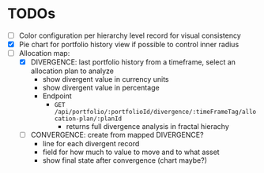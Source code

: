 # TODOs

- [ ] Color configuration per hierarchy level record for visual consistency
- [x] Pie chart for portfolio history view if possible to control inner radius
- [ ] Allocation map:
  - [x] DIVERGENCE: last portfolio history from a timeframe, select an allocation plan to analyze
    - show divergent value in currency units
    - show divergent value in percentage
    - Endpoint
      - `GET /api/portfolio/:portfolioId/divergence/:timeFrameTag/allocation-plan/:planId`
        - returns full divergence analysis in fractal hierachy
  - [ ] CONVERGENCE: create from mapped DIVERGENCE?
    - line for each divergent record 
    - field for how much to value to move and to what asset
    - show final state after convergence (chart maybe?)